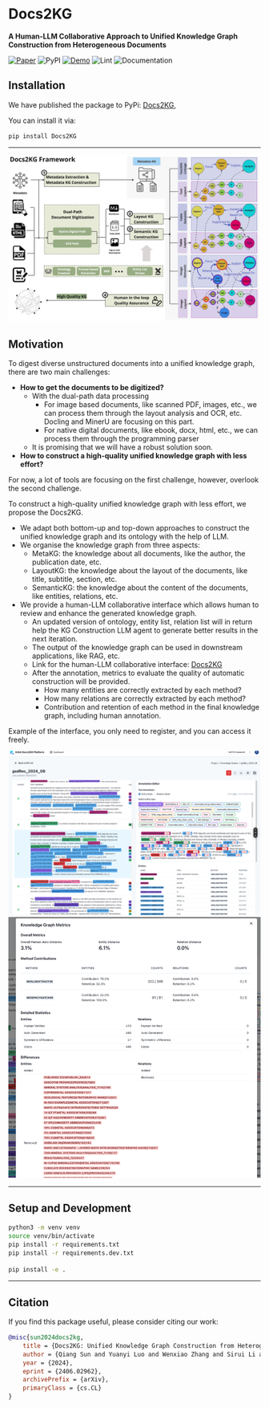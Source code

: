 # Docs2KG

**A Human-LLM Collaborative Approach to Unified Knowledge Graph Construction from Heterogeneous Documents**

[![Paper](https://img.shields.io/badge/Paper-View-green?style=flat&logo=adobeacrobatreader)](./docs/files/Docs2KG.v2.pdf)
![PyPI](https://img.shields.io/pypi/v/Docs2KG)
[![Demo](https://img.shields.io/badge/Demo-Available-blue)](https://docs2kg.ai4wa.com/Video/)
![Lint](https://github.com/AI4WA/Docs2KG/actions/workflows/lint.yml/badge.svg)
![Documentation](https://github.com/AI4WA/Docs2KG/actions/workflows/docs.yml/badge.svg)

## Installation

We have published the package to PyPi: [Docs2KG](https://pypi.org/project/Docs2KG/),

You can install it via:

```bash
pip install Docs2KG
```

---

![Docs2KG Design](./docs/images/Docs2KG-Design.jpg)

## Motivation

To digest diverse unstructured documents into a unified knowledge graph, there are two main challenges:

- **How to get the documents to be digitized?**
    - With the dual-path data processing
        - For image based documents, like scanned PDF, images, etc., we can process them through the layout analysis and
          OCR, etc. Docling and MinerU are focusing on this part.
        - For native digital documents, like ebook, docx, html, etc., we can process them through the programming parser
    - It is promising that we will have a robust solution soon.
- **How to construct a high-quality unified knowledge graph with less effort?**

For now, a lot of tools are focusing on the first challenge, however, overlook the second challenge.

To construct a high-quality unified knowledge graph with less effort, we propose the Docs2KG.

- We adapt both bottom-up and top-down approaches to construct the unified knowledge graph and its ontology with the
  help of LLM.
- We organise the knowledge graph from three aspects:
    - MetaKG: the knowledge about all documents, like the author, the publication date, etc.
    - LayoutKG: the knowledge about the layout of the documents, like title, subtitle, section, etc.
    - SemanticKG: the knowledge about the content of the documents, like entities, relations, etc.
- We provide a human-LLM collaborative interface which allows human to review and enhance the generated knowledge graph.
    - An updated version of ontology, entity list, relation list will in return help the KG Construction LLM agent to
      generate better results in the next iteration.
    - The output of the knowledge graph can be used in downstream applications, like RAG, etc.
    - Link for the human-LLM collaborative interface: [Docs2KG](https://docs2kg.kaiaperth.com/)
    - After the annotation, metrics to evaluate the quality of automatic construction will be provided.
        - How many entities are correctly extracted by each method?
        - How many relations are correctly extracted by each method?
        - Contribution and retention of each method in the final knowledge graph, including human annotation.

Example of the interface, you only need to register, and you can access it freely.

![Interface](./docs/images/interface-example.png)
![Metrics](./docs/images/metric-example.png)

---

## Setup and Development

```bash
python3 -m venv venv
source venv/bin/activate
pip install -r requirements.txt
pip install -r requirements.dev.txt

pip install -e .
```

---

## Citation

If you find this package useful, please consider citing our work:

```bibtex
@misc{sun2024docs2kg,
    title = {Docs2KG: Unified Knowledge Graph Construction from Heterogeneous Documents Assisted by Large Language Models},
    author = {Qiang Sun and Yuanyi Luo and Wenxiao Zhang and Sirui Li and Jichunyang Li and Kai Niu and Xiangrui Kong and Wei Liu},
    year = {2024},
    eprint = {2406.02962},
    archivePrefix = {arXiv},
    primaryClass = {cs.CL}
}
```